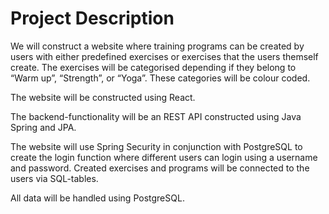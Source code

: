 # Project Description
We will construct a website where training programs can be created by users with either predefined exercises or exercises that the users themself create. The exercises will be categorised depending if they belong to “Warm up”, “Strength”, or “Yoga”. These categories will be colour coded.

The website will be constructed using React.


The backend-functionality will be an REST API constructed using Java Spring and JPA.

The website will use Spring Security in conjunction with PostgreSQL to create the login function where different users can login using a username and password. Created exercises and programs will be connected to the users via SQL-tables.

All data will be handled using PostgreSQL.
